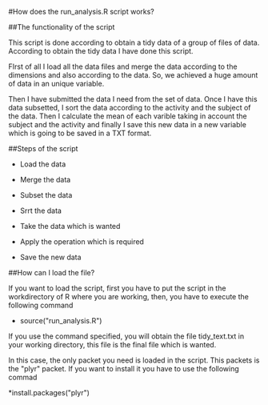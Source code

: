 #How does the run_analysis.R script works?


##The functionality of the script

This script is done according to obtain a tidy data of a group of files of data. According to obtain the tidy data 
I have done this script. 

FIrst of all I load all the data files and merge the data according to the dimensions and also according to the data. So, we achieved a huge amount of data 
in an unique variable. 

Then I have submitted the data I need from the set of data. Once I have this data subsetted, I sort the data according to the activity and the subject of the data. 
Then I calculate the mean of each varible taking in account the subject and the activity and finally I save this new data in a new variable which is going to be saved in a TXT format. 

##Steps of the script

* Load the data

* Merge the data

* Subset the data

* Srrt the data

* Take the data which is wanted

* Apply the operation which is required

* Save the new data

##How can I load the file?

If you want to load the script, first you have to put the script in the workdirectory of R where you are working, then, you have to execute the following command

* source("run_analysis.R")

If you use the command specified, you will obtain the file tidy_text.txt in your working directory, this file is the final file which is wanted. 

In this case, the only packet you need is loaded in the script. This packets is the "plyr" packet. If you want to install it you have to use the following commad

*install.packages("plyr")